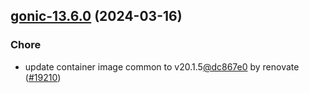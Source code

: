 

## [gonic-13.6.0](https://github.com/truecharts/charts/compare/gonic-13.5.2...gonic-13.6.0) (2024-03-16)

### Chore



- update container image common to v20.1.5[@dc867e0](https://github.com/dc867e0) by renovate ([#19210](https://github.com/truecharts/charts/issues/19210))